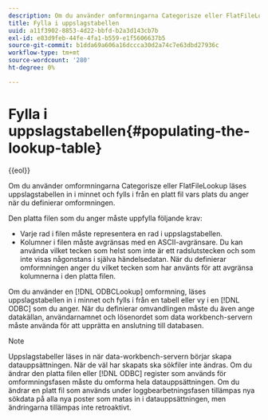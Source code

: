 ```yaml
---
description: Om du använder omformningarna Categorisze eller FlatFileLookup läses uppslagstabellen in i minnet och fylls i från en platt fil vars plats du anger när du definierar omformningen.
title: Fylla i uppslagstabellen
uuid: a11f3902-8853-4d22-bbfd-b2a3d143cb7b
exl-id: e83d9feb-44fe-4fa1-b559-e1f5606637b5
source-git-commit: b1dda69a606a16dccca30d2a74c7e63dbd27936c
workflow-type: tm+mt
source-wordcount: '280'
ht-degree: 0%

---
```


# Fylla i uppslagstabellen{#populating-the-lookup-table}

{{eol}}

Om du använder omformningarna Categorisze eller FlatFileLookup läses uppslagstabellen in i minnet och fylls i från en platt fil vars plats du anger när du definierar omformningen.

Den platta filen som du anger måste uppfylla följande krav:

* Varje rad i filen måste representera en rad i uppslagstabellen.
* Kolumner i filen måste avgränsas med en ASCII-avgränsare. Du kan använda vilket tecken som helst som inte är ett radslutstecken och som inte visas någonstans i själva händelsedatan. När du definierar omformningen anger du vilket tecken som har använts för att avgränsa kolumnerna i den platta filen.

Om du använder en [!DNL ODBCLookup] omformning, läses uppslagstabellen in i minnet och fylls i från en tabell eller vy i en [!DNL ODBC] som du anger. När du definierar omvandlingen måste du även ange datakällan, användarnamnet och lösenordet som data workbench-servern måste använda för att upprätta en anslutning till databasen.

>[!NOTE]
>
>Uppslagstabeller läses in när data-workbench-servern börjar skapa datauppsättningen. När de väl har skapats ska sökfiler inte ändras. Om du ändrar den platta filen eller [!DNL ODBC] register som används för omformningsfasen måste du omforma hela datauppsättningen. Om du ändrar en platt fil som används under loggbearbetningsfasen tillämpas nya sökdata på alla nya poster som matas in i datauppsättningen, men ändringarna tillämpas inte retroaktivt.
